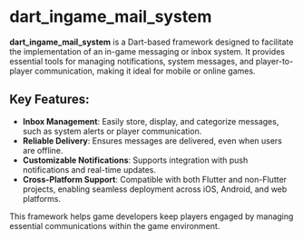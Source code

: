 # dart_ingame_mail_system

**dart_ingame_mail_system** is a Dart-based framework designed to facilitate the implementation of an in-game messaging or inbox system. It provides essential tools for managing notifications, system messages, and player-to-player communication, making it ideal for mobile or online games.

## Key Features:
- **Inbox Management**: Easily store, display, and categorize messages, such as system alerts or player communication.
- **Reliable Delivery**: Ensures messages are delivered, even when users are offline.
- **Customizable Notifications**: Supports integration with push notifications and real-time updates.
- **Cross-Platform Support**: Compatible with both Flutter and non-Flutter projects, enabling seamless deployment across iOS, Android, and web platforms.

This framework helps game developers keep players engaged by managing essential communications within the game environment.

